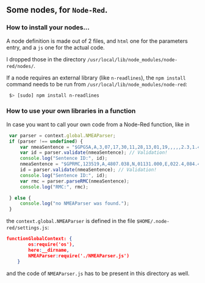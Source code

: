 ## Some nodes, for `Node-Red`.

### How to install your nodes...
A node definition is made out of 2 files, and `html` one for the parameters entry, and a `js` one for the actual code.

I dropped those in the directory `/usr/local/lib/node_modules/node-red/nodes/`.

If a node requires an external library (like `n-readlines`), the `npm install` command
needs to be run from `/usr/local/lib/node_modules/node-red`:
```bash
 $> [sudo] npm install n-readlines
```

### How to use your own libraries in a function
In case you want to call your own code from a Node-Red function, like in
```javascript
 var parser = context.global.NMEAParser;
 if (parser !== undefined) {
     var nmeaSentence = "$GPGSA,A,3,07,17,30,11,28,13,01,19,,,,,2.3,1.4,1.9*3D";
     var id = parser.validate(nmeaSentence); // Validation!
     console.log("Sentence ID:", id);
     nmeaSentence = "$GPRMC,123519,A,4807.038,N,01131.000,E,022.4,084.4,230394,003.1,W*6A";
     id = parser.validate(nmeaSentence); // Validation!
     console.log("Sentence ID:", id);
     var rmc = parser.parseRMC(nmeaSentence);
     console.log("RMC:", rmc);

 } else {
     console.log("no NMEAParser was found.");
 }
```

the `context.global.NMEAParser` is defined in the file
`$HOME/.node-red/settings.js`:
```json
functionGlobalContext: {
        os:require('os'),
        here:__dirname,
        NMEAParser:require('./NMEAParser.js')
    }
```
and the code of `NMEAParser.js` has to be present in this directory as well.